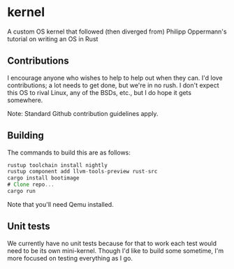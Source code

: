 # kernel
A custom OS kernel that followed (then diverged from) Philipp Oppermann's tutorial on writing an OS in Rust

## Contributions

I encourage anyone who wishes to help to help out when they can. I'd love contributions; a lot needs to get done, but we're in no rush. I don't expect this OS to rival Linux, any of the BSDs, etc., but I do hope it gets somewhere.

Note: Standard Github contribution guidelines apply.

## Building

The commands to build this are as follows:

```rust
rustup toolchain install nightly
rustup component add llvm-tools-preview rust-src
cargo install bootimage
# Clone repo...
cargo run
```

Note that you'll need Qemu installed.

## Unit tests

We currently have no unit tests because for that to work each test would need to be its own mini-kernel. Though I'd like to build some sometime, I'm more focused on testing everything as I go.

